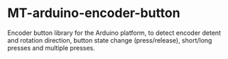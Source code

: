 # MT-arduino-encoder-button
Encoder button library for the Arduino platform, to detect encoder detent and rotation direction, button state change (press/release), short/long presses and multiple presses.
